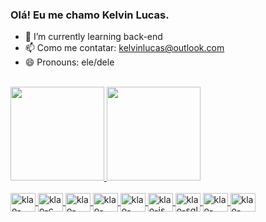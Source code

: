 ### Olá! Eu me chamo Kelvin Lucas.

- 🌱 I’m currently learning back-end
- 📫 Como me contatar: kelvinlucas@outlook.com
- 😄 Pronouns: ele/dele
<br>
<div>
  <a href="https://www.linkedin.com/in/kelvin-lucas-assis-de-oliveira-46298821b/">
  <img height="150em" src="https://github-readme-stats.vercel.app/api?username=klaolp&show_icons=true&theme=dracula&include_all_commits=true&count_private=true"/>
  <img height="150em" src="https://github-readme-stats.vercel.app/api/top-langs/?username=klaolp&layout=compact&langs_count=7&theme=dracula"/>
</div>
  
 <div style="display: inline_block"><br>
   <img align="center" alt="klao-bash" height="30" width="40" src="https://cdn.jsdelivr.net/gh/devicons/devicon/icons/bash/bash-original.svg" />
   <img align="center" alt="klao-c" height="30" width="40" src="https://cdn.jsdelivr.net/gh/devicons/devicon/icons/c/c-original.svg" />
   <img align="center" alt="klao-csharp" height="30" width="40" src="https://cdn.jsdelivr.net/gh/devicons/devicon/icons/csharp/csharp-original.svg" />
   <img align="center" alt="klao-css" height="30" width="40" src="https://cdn.jsdelivr.net/gh/devicons/devicon/icons/css3/css3-original.svg" />
   <img align="center" alt="klao-html" height="30" width="40" src="https://cdn.jsdelivr.net/gh/devicons/devicon/icons/html5/html5-original.svg" />
   <img align="center" alt="klao-js" height="30" width="40" src="https://cdn.jsdelivr.net/gh/devicons/devicon/icons/javascript/javascript-original.svg" />
   <img align="center" alt="klao-sql" height="30" width="40" src="https://cdn.jsdelivr.net/gh/devicons/devicon/icons/mysql/mysql-original-wordmark.svg" />
   <img align="center" alt="klao-php" height="30" width="40" src="https://cdn.jsdelivr.net/gh/devicons/devicon/icons/php/php-original.svg" />
   <img align="center" alt="klao-python" height="30" width="40" src="https://cdn.jsdelivr.net/gh/devicons/devicon/icons/python/python-original-wordmark.svg" />
 </div>

